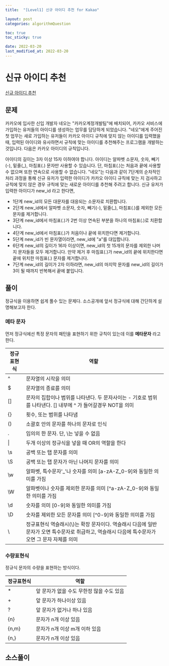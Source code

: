 ```yaml
---
title:  "[Level1] 신규 아이디 추천 for Kakao"

layout: post
categories: algorithmQuestion

toc: true
toc_sticky: true

date: 2022-03-20
last_modified_at: 2022-03-20
---
```


# 신규 아이디 추천

[신규 아이디 추천](https://programmers.co.kr/learn/courses/30/lessons/72410)

## 문제

카카오에 입사한 신입 개발자 네오는 "카카오계정개발팀"에 배치되어, 카카오 서비스에 가입하는 유저들의 아이디를 생성하는 업무를 담당하게 되었습니다. "네오"에게 주어진 첫 업무는 새로 가입하는 유저들이 카카오 아이디 규칙에 맞지 않는 아이디를 입력했을 때, 입력된 아이디와 유사하면서 규칙에 맞는 아이디를 추천해주는 프로그램을 개발하는 것입니다.
다음은 카카오 아이디의 규칙입니다.

아이디의 길이는 3자 이상 15자 이하여야 합니다.
아이디는 알파벳 소문자, 숫자, 빼기(-), 밑줄(_), 마침표(.) 문자만 사용할 수 있습니다.
단, 마침표(.)는 처음과 끝에 사용할 수 없으며 또한 연속으로 사용할 수 없습니다.
"네오"는 다음과 같이 7단계의 순차적인 처리 과정을 통해 신규 유저가 입력한 아이디가 카카오 아이디 규칙에 맞는 지 검사하고 규칙에 맞지 않은 경우 규칙에 맞는 새로운 아이디를 추천해 주려고 합니다.
신규 유저가 입력한 아이디가 new_id 라고 한다면,

- 1단계 new_id의 모든 대문자를 대응되는 소문자로 치환합니다.
- 2단계 new_id에서 알파벳 소문자, 숫자, 빼기(-), 밑줄(_), 마침표(.)를 제외한 모든 문자를 제거합니다.
- 3단계 new_id에서 마침표(.)가 2번 이상 연속된 부분을 하나의 마침표(.)로 치환합니다.
- 4단계 new_id에서 마침표(.)가 처음이나 끝에 위치한다면 제거합니다.
- 5단계 new_id가 빈 문자열이라면, new_id에 "a"를 대입합니다.
- 6단계 new_id의 길이가 16자 이상이면, new_id의 첫 15개의 문자를 제외한 나머지 문자들을 모두 제거합니다. 만약 제거 후 마침표(.)가 new_id의 끝에 위치한다면 끝에 위치한 마침표(.) 문자를 제거합니다.
- 7단계 new_id의 길이가 2자 이하라면, new_id의 마지막 문자를 new_id의 길이가 3이 될 때까지 반복해서 끝에 붙입니다.

## 풀이

정규식을 이용하면 쉽게 풀수 있는 문제다.
소스공개에 앞서 정규식에 대해 간단하게 설명해보고자 한다.

### 메타 문자

먼저 정규식에선 특정 문자의 패턴을 표현하기 위한 규칙이 있는데 이를 **메타문자** 라고 한다.

<table>
    <thead>
        <th>정규표현식</th>
        <th>역할</th>
    </thead>
    <tbody>
      <tr>
        <td>^</td>
        <td>문자열의 시작을 의미</td>
      </tr>
      <tr>
        <td>$</td>
        <td>문자열의 종료를 의미</td>
      </tr>
      <tr>
        <td>[]</td>
        <td>문자의 집합이나 범위를 나타낸다. 두 문자사이는 - 기호로 범위를 나타낸다. [] 내부에 ^ 가 들어갈경우 NOT을 의미</td>
      </tr>
      <tr>
        <td>{}</td>
        <td>횟수, 또는 범위를 나타냄</td>
      </tr>
      <tr>
        <td>()</td>
        <td>소괄호 안의 문자를 하나의 문자로 인식</td>
      </tr>
      <tr>
        <td>.</td>
        <td>임의의 한 문자. 단, \는 넣을 수 없음</td>
      </tr>
      <tr>
        <td>|</td>
        <td>두개 이상의 정규식을 넣을 때 OR의 역할을 한다</td>
      </tr>
      <tr>
        <td>\s</td>
        <td>공백 또는 탭 문자를 의미</td>
      </tr>
      <tr>
        <td>\S</td>
        <td>공백 또는 탭 문자가 아닌 나머지 문자를 의미</td>
      </tr>
      <tr>
        <td>\w</td>
        <td>알파벳, 특수문자'_'나 숫자를 의미 [a-zA-Z_0-9]와 동일한 의미를 가짐</td>
      </tr>
      <tr>
        <td>\W</td>
        <td>알파벳이나 숫자를 제외한 문자를 의미 [^a-zA-Z_0-9]와 동일한 의미를 가짐</td>
      </tr>
      <tr>
        <td>\d</td>
        <td>숫자를 의미 [0-9]와 동일한 의미를 가짐</td>
      </tr>
      <tr>
        <td>\D</td>
        <td>숫자를 제외한 모든 문자를 의미 [^0-9]와 동일한 의미를 가짐</td>
      </tr>
      <tr>
        <td>\</td>
        <td>정규표현식 역슬래시(\)는 확장 문자이다. 역슬래시 다음에 일반문자가 오면 특수문자로 취급하고, 역슬래시 다음에 특수문자가 오면 그 문자 자체를 의미</td>
      </tr>
    </tbody>
</table>

### 수량표현식

정규식 문자의 수량을 표현하는 방식이다.

<table>
    <thead>
        <th>정규표현식</th>
        <th>역할</th>
    </thead>
    <tbody>
      <tr>
        <td>*</td>
        <td>앞 문자가 없을 수도 무한정 많을 수도 있음</td>
      </tr>
      <tr>
        <td>+</td>
        <td>앞 문자가 하나이상 있음</td>
      </tr>
      <tr>
        <td>?</td>
        <td>앞 문자가 없거나 하나 있음</td>
      </tr>
      <tr>
        <td>{n}</td>
        <td>문자가 n개 이상 있음</td>
      </tr>
      <tr>
        <td>{n,m}</td>
        <td>문자가 n개 이상 m개 이하 있음</td>
      </tr>
      <tr>
        <td>{n,}</td>
        <td>문자가 n개 이상 있음</td>
      </tr>
    </tbody>
</table>

## 소스풀이

<script src="https://gist.github.com/dh37789/92776d6f82bb604894bdc33dc4f5117e.js"></script>

